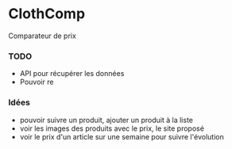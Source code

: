 # ClothComp
Comparateur de prix

### TODO

- API pour récupérer les données 
- Pouvoir re

### Idées 

- pouvoir suivre un produit, ajouter un produit à la liste 
- voir les images des produits avec le prix, le site proposé
- voir le prix d'un article sur une semaine pour suivre l'évolution
